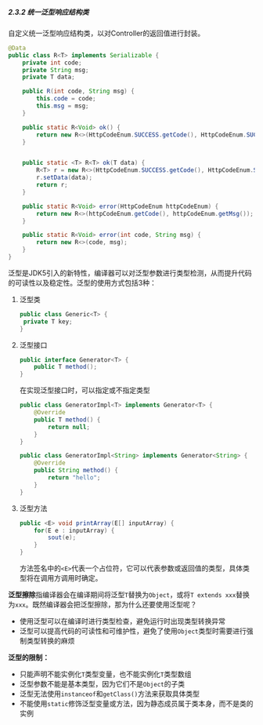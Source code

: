 ##### 2.3.2 统一泛型响应结构类

自定义统一泛型响应结构类，以对Controller的返回值进行封装。

```java
@Data
public class R<T> implements Serializable {
	private int code;
	private String msg;
	private T data;

	public R(int code, String msg) {
		this.code = code;
		this.msg = msg;
	}

	public static R<Void> ok() {
		return new R<>(HttpCodeEnum.SUCCESS.getCode(), HttpCodeEnum.SUCCESS.getMsg());
	}


	public static <T> R<T> ok(T data) {
		R<T> r = new R<>(HttpCodeEnum.SUCCESS.getCode(), HttpCodeEnum.SUCCESS.getMsg());
		r.setData(data);
		return r;
	}

	public static R<Void> error(HttpCodeEnum httpCodeEnum) {
		return new R<>(httpCodeEnum.getCode(), httpCodeEnum.getMsg());
	}

	public static R<Void> error(int code, String msg) {
		return new R<>(code, msg);
	}
}
```

泛型是JDK5引入的新特性，编译器可以对泛型参数进行类型检测，从而提升代码的可读性以及稳定性。泛型的使用方式包括3种：

1. 泛型类

   ```java
   public class Generic<T> {
   	private T key;
   }
   ```

2. 泛型接口

   ```java
   public interface Generator<T> {
       public T method();
   }
   ```

   在实现泛型接口时，可以指定或不指定类型

   ```java
   public class GeneratorImpl<T> implements Generator<T> {
       @Override
       public T method() {
           return null;
       }
   }
   
   public class GeneratorImpl<String> implements Generator<String> {
       @Override
       public String method() {
           return "hello";
       }
   }
   ```

3. 泛型方法

   ```java
   public <E> void printArray(E[] inputArray) {
       for(E e : inputArray) {
           sout(e);
       }
   }
   ```

   方法签名中的`<E>`代表一个占位符，它可以代表参数或返回值的类型，具体类型将在调用方调用时确定。

**泛型擦除**指编译器会在编译期间将泛型`T`替换为`Object`，或将`T extends xxx`替换为`xxx`。既然编译器会把泛型擦除，那为什么还要使用泛型呢？
- 使用泛型可以在编译时进行类型检查，避免运行时出现类型转换异常
- 泛型可以提高代码的可读性和可维护性，避免了使用`Object`类型时需要进行强制类型转换的麻烦

**泛型的限制：**
- 只能声明不能实例化`T`类型变量，也不能实例化`T`类型数组
- 泛型参数不能是基本类型，因为它们不是`Object`的子类
- 泛型无法使用`instanceof`和`getClass()`方法来获取具体类型
- 不能使用`static`修饰泛型变量或方法，因为静态成员属于类本身，而不是类的实例